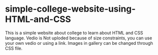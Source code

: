 # simple-college-website-using-HTML-and-CSS
This is a simple website about college to learn about HTML and CSS language.
Vedio is Not uploded because of size constraints, you can use your own vedio or using a link.
Images in gallery can be changed through CSS file.
